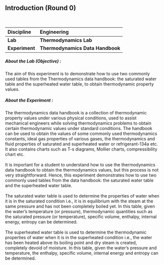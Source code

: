 ## Introduction (Round 0)

<br>

<b>Discipline | <b>Engineering
:--|:--|
<b> Lab | <b> Thermodynamics Lab
<b> Experiment|     <b> Thermodynamics Data Handbook

<h5> About the Lab (Objective) : </h5>

The aim of this experiment is to demonstrate how to use two commonly used tables from the Thermodynamics data handbook: the saturated water table and the superheated water table, to obtain thermodynamic property values.

<h5> About the Experiment : </h5>

The thermodynamics data handbook is a collection of thermodynamic property values under various physical conditions, used to assist mechanical engineers while solving thermodynamics problems to obtain certain thermodynamic values under standard conditions. The handbook can be used to obtain the values of some commonly used thermodynamics constants, ideal gas properties of various gases, the thermodynamics and fluid properties of saturated and superheated water or refrigerant-134a etc. It also contains charts such as T-s diagrams, Mollier charts, compressibility chart etc.
<br><br>
It is important for a student to understand how to use the thermodynamics data handbook to obtain the thermodynamics values, but this process is not very straightforward. Hence, this experiment demonstrates how to use two commonly used tables from the data handbook: the saturated water table and the superheated water table.
<br><br>
The saturated water table is used to determine the properties of water when it is in the saturated condition i.e., it is in equilibrium with the steam at the same pressure and has not been completely boiled yet. In this table, given the water’s temperature (or pressure), thermodynamic quantities such as the saturated pressure (or temperature), specific volume, enthalpy, internal energy, entropy can be determined.
<br><br>
The superheated water table is used to determine the thermodynamic properties of water when it is in the superheated condition i.e., the water has been heated above its boiling point and dry steam is created, completely devoid of moisture. In this table, given the water’s pressure and temperature, the enthalpy, specific volume, internal energy and entropy can be determined.
